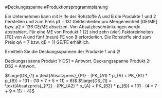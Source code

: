 #Deckungsspanne #Produktionsprogrammplanung

Ein Unternehmen kann mit Hilfe der Rohstoffe A und B die Produkte 1 und 2 herstellen und zum Preis p1 = 131 Geldeinheiten pro Mengeneinheit \[GE/ME\] bzw. p2 = 136 GE/ME absetzen. Von Absatzbeschränkungen werde abstrahiert. Für eine ME von Produkt 1 (2) sind zehn (vier) Faktoreinheiten \[FE\] von A und fünf (neun) FE von B erforderlich. Die Rohstoffe sind zum Preis qA = 7 bzw. qB = 11 GE/FE erhältlich.


Ermitteln Sie die Deckungsspannen der Produkte 1 und 2!

Deckungsspanne Produkt 1: DS1 = Antwort.
Deckungsspanne Produkt 2: DS2 = Antwort.

$\large{DS_{1} = \text{Absatzpreis}_{P1} - (PK_{A1} * p_{A} + PK_{B1} * p_{B}) = 131 - (10 * 7 + 5 * 11) = 6}$
$\large{DS_{1} = \text{Absatzpreis}_{P2} - (PK_{A2} * p_{A} + PK_{B2} * p_{B}) = 131 - (4 * 7 + 9 * 11) = 4}$



